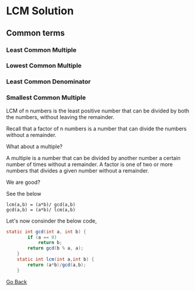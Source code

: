 # LCM Solution

## Common terms

### Least Common Multiple
### Lowest Common Multiple 
### Least Common Denominator
### Smallest Common Multiple

LCM of n numbers is the least positive number that can be divided by both the numbers, without leaving the remainder. 

Recall that a factor of n numbers is a number that can divide the numbers without a remainder.

What about a multiple?

A multiple is a number that can be divided by another number a certain number of times without a remainder. A factor is one of two or more numbers that divides a given number without a remainder.

We are good?

See the below

```
lcm(a,b) = (a*b)/ gcd(a,b)
gcd(a,b) = (a*b)/ lcm(a,b)

```

Let's now consinder the below code,

```java
static int gcd(int a, int b) {
		if (a == 0)
			return b;
		return gcd(b % a, a);
	}
	static int lcm(int a,int b) {
		return (a*b)/gcd(a,b);
	}
```

[Go Back](https://github.com/msomi22/corejava)

